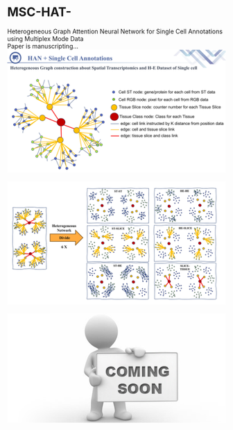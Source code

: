 # MSC-HAT-
 Heterogeneous Graph Attention Neural Network for Single Cell Annotations using Multiplex Mode Data
<br>
Paper is manuscripting...
<br><img src="Heterogeneous Graph construction about Spatial Transcriptomics and H-E Dataset of Single cell.jpg" width="520">
<br>
<br><img src="Construction of Bimodal Heterogeneous SubGraph.jpg" width="520">
<br>
<br><img src="coming_soon.png" width="520">
